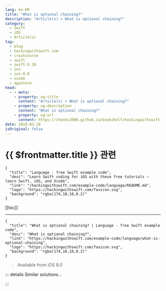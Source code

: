 ```yaml
---
lang: ko-KR
title: "What is optional chaining?"
description: "Article(s) > What is optional chaining?"
category:
  - Swift
  - iOS
  - Article(s)
tag: 
  - blog
  - hackingwithswift.com
  - crashcourse
  - swift
  - swift-5.10
  - ios
  - ios-8.0
  - xcode
  - appstore
head:
  - - meta:
    - property: og:title
      content: "Article(s) > What is optional chaining?"
    - property: og:description
      content: "What is optional chaining?"
    - property: og:url
      content: https://chanhi2000.github.io/bookshelf/hackingwithswift.com/example-code/language/what-is-optional-chaining.html
date: 2019-03-28
isOriginal: false
---
```


# {{ $frontmatter.title }} 관련

```component VPCard
{
  "title": "Language - free Swift example code",
  "desc": "Learn Swift coding for iOS with these free tutorials – learn Swift, iOS, and Xcode",
  "link": "/hackingwithswift.com/example-code/language/README.md",
  "logo": "https://hackingwithswift.com/favicon.svg",
  "background": "rgba(174,10,10,0.2)"
}
```

[[toc]]

---

```component VPCard
{
  "title": "What is optional chaining? | Language - free Swift example code",
  "desc": "What is optional chaining?",
  "link": "https://hackingwithswift.com/example-code/language/what-is-optional-chaining",
  "logo": "https://hackingwithswift.com/favicon.svg",
  "background": "rgba(174,10,10,0.2)"
}
```

> Available from iOS 8.0

<!-- TODO: 작성 -->

<!-- 
Optional chaining is a Swift feature that allows execution of a statement to stop and return nil at any point. For example, all views have an optional `superview` property that stores whichever `UIView` contains it, all `UIView` has an optional `gestureRecognizer` array that stores the gesture recognizers it has, and all arrays have an optional `first` property that returns the first item.

Optional chaining allows us to put those three optionals together like this:

```swift
let firstParentRecognizer = view.superview?.gestureRecognizers?.first
```

So, `superview` is optional, `gestureRecognizers` is optional, and `first` is optional, but the end result – `firstParentRecognizer` will be a simple `UIGestureRecognizer?` rather than a triple optional. The optional chaining – the two question marks – mean that if `superview` is nil then `firstParentRecognizer` gets set to nil and the rest of the statement is ignored, and the same is true of `gestureRecognizers`.

Without optional chaining we’d need to use a pyramid of `if let` statements, like this:

```swift
if let superview = view.superview {
    if let recognizers = superview.gestureRecognizers {
        let firstParentRecognizer = recognizers.first
    }
}
```

-->

::: details Similar solutions…

<!--
/example-code/language/optional-vs-implicitly-unwrapped-optional-whats-the-difference">Optional vs implicitly unwrapped optional: what’s the difference? 
/example-code/language/how-to-use-flatmap-with-an-optional-value">How to use flatMap() with an optional value 
/example-code/language/what-is-an-optional-value-in-swift">What is an optional value in Swift? 
/example-code/language/how-to-make-optional-protocol-methods">How to make optional protocol methods 
/example-code/language/how-to-unwrap-an-optional-in-swift">How to unwrap an optional in Swift</a>
-->

:::


